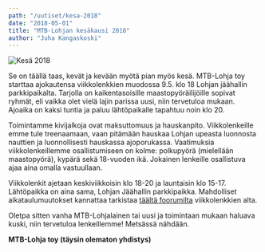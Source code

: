 ```yaml
---
path: "/uutiset/kesa-2018"
date: "2018-05-01"
title: "MTB-Lohjan kesäkausi 2018"
author: "Juha Kangaskoski"
---
```

![Kesä 2018](/img/kesa-2018-1.jpg)

Se on täällä taas, kevät ja kevään myötä pian myös kesä. MTB-Lohja toy starttaa ajokautensa viikkolenkkien muodossa 9.5. klo 18 Lohjan jäähallin parkkipaikalta. Tarjolla on kaikentasoisille maastopyöräilijöille sopivat ryhmät, eli vaikka olet vielä lajin parissa uusi, niin tervetuloa mukaan. Ajoaika on kaksi tuntia ja paluu lähtöpaikalle tapahtuu noin klo 20.

Toimintamme kivijalkoja ovat maksuttomuus ja hauskanpito. Viikkolenkeille emme tule treenaamaan, vaan pitämään hauskaa Lohjan upeasta luonnosta nauttien ja luonnollisesti hauskassa ajoporukassa. Vaatimuksia viikkolenkeillemme osallistumiseen on kolme: polkupyörä (mielellään maastopyörä), kypärä sekä 18-vuoden ikä. Jokainen lenkeille osallistuva ajaa aina omalla vastuullaan.

Viikkolenkit ajetaan keskiviikkoisin klo 18-20 ja launtaisin klo 15-17. Lähtöpaikka on aina sama, Lohjan Jäähallin parkkipaikka. Mahdolliset aikataulumuutokset kannattaa tarkistaa [täältä foorumilta](http://foorumi.mtb-lohja.com/cgi-bin/yabb2/YaBB.pl?num=1514981134) viikkolenkkien alta.

Oletpa sitten vanha MTB-Lohjalainen tai uusi ja toimintaan mukaan haluava kuski, niin tervetuloa lenkeillemme! Metsässä nähdään.

**MTB-Lohja toy (täysin olematon yhdistys)**
